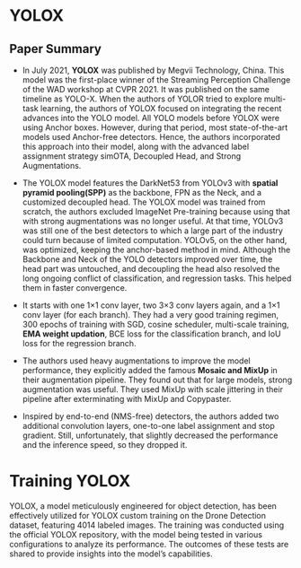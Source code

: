 # YOLOX

## Paper Summary

  - In July 2021, **YOLOX** was published by Megvii Technology, China. This model was the first-place winner of the Streaming Perception Challenge of the WAD workshop at CVPR 2021. It was published on the same timeline as YOLO-X. When the authors of YOLOR tried to explore multi-task learning, the authors of YOLOX focused on integrating the recent advances into the YOLO model. All YOLO models before YOLOX were using Anchor boxes. However, during that period, most state-of-the-art models used Anchor-free detectors. Hence, the authors incorporated this approach into their model, along with the advanced label assignment strategy simOTA, Decoupled Head, and Strong Augmentations. 

  - The YOLOX model features the DarkNet53 from YOLOv3 with **spatial pyramid pooling(SPP)** as the backbone, FPN as the Neck, and a customized decoupled head. The YOLOX model was trained from scratch, the authors excluded ImageNet Pre-training because using that with strong augmentations was no longer useful. At that time, YOLOv3 was still one of the best detectors to which a large part of the industry could turn because of limited computation. YOLOv5, on the other hand, was optimized, keeping the anchor-based method in mind. Although the Backbone and Neck of the YOLO detectors improved over time, the head part was untouched, and decoupling the head also resolved the long ongoing conflict of classification, and regression tasks. This helped them in faster convergence.

  - It starts with one 1×1 conv layer, two 3×3 conv layers again, and a 1×1 conv layer (for each branch). They had a very good training regimen, 300 epochs of training with SGD, cosine scheduler, multi-scale training, **EMA weight updation**, BCE loss for the classification branch, and IoU loss for the regression branch.

  - The authors used heavy augmentations to improve the model performance, they explicitly added the famous **Mosaic and MixUp** in their augmentation pipeline. They found out that for large models, strong augmentation was useful. They used MixUp with scale jittering in their pipeline after exterminating with MixUp and Copypaster.

  - Inspired by end-to-end (NMS-free) detectors, the authors added two additional convolution layers, one-to-one label assignment and stop gradient. Still, unfortunately, that slightly decreased the performance and the inference speed, so they dropped it.


# Training YOLOX
YOLOX, a model meticulously engineered for object detection, has been effectively utilized for YOLOX custom training on the Drone Detection dataset, featuring 4014 labeled images. The training was conducted using the official YOLOX repository, with the model being tested in various configurations to analyze its performance. The outcomes of these tests are shared to provide insights into the model’s capabilities.


